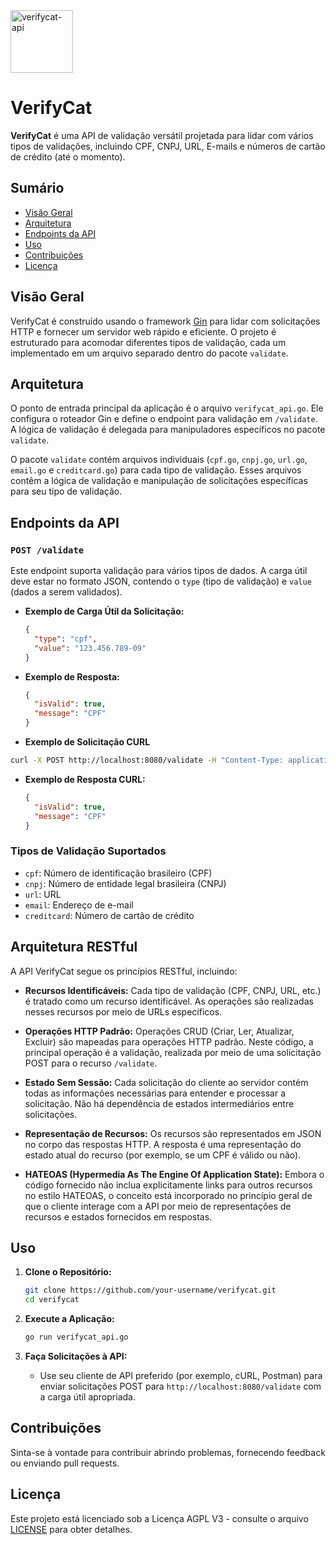 <img src="https://github.com/gatinhodev/verifycat/assets/135276762/8f4b2368-3733-4864-8c28-c7719edf0ece" alt="verifycat-api" width="100" height="100">

# VerifyCat  

**VerifyCat** é uma API de validação versátil projetada para lidar com vários tipos de validações, incluindo CPF, CNPJ, URL, E-mails e números de cartão de crédito (até o momento).

## Sumário

- [Visão Geral](#visão-geral)
- [Arquitetura](#arquitetura)
- [Endpoints da API](#endpoints-da-api)
- [Uso](#uso)
- [Contribuições](#contribuições)
- [Licença](#licença)

## Visão Geral

VerifyCat é construído usando o framework [Gin](https://github.com/gin-gonic/gin) para lidar com solicitações HTTP e fornecer um servidor web rápido e eficiente. O projeto é estruturado para acomodar diferentes tipos de validação, cada um implementado em um arquivo separado dentro do pacote `validate`.

## Arquitetura

O ponto de entrada principal da aplicação é o arquivo `verifycat_api.go`. Ele configura o roteador Gin e define o endpoint para validação em `/validate`. A lógica de validação é delegada para manipuladores específicos no pacote `validate`.

O pacote `validate` contém arquivos individuais (`cpf.go`, `cnpj.go`, `url.go`, `email.go` e `creditcard.go`) para cada tipo de validação. Esses arquivos contêm a lógica de validação e manipulação de solicitações específicas para seu tipo de validação.

## Endpoints da API

### `POST /validate`

Este endpoint suporta validação para vários tipos de dados. A carga útil deve estar no formato JSON, contendo o `type` (tipo de validação) e `value` (dados a serem validados).

- **Exemplo de Carga Útil da Solicitação:**
  ```json
  {
    "type": "cpf",
    "value": "123.456.789-09"
  }
  ```

- **Exemplo de Resposta:**
  ```json
  {
    "isValid": true,
    "message": "CPF"
  }
  ```

- **Exemplo de Solicitação CURL**
```bash
curl -X POST http://localhost:8080/validate -H "Content-Type: application/json" -d '{"type": "cpf", "value": "123.456.789-09"}'
```

- **Exemplo de Resposta CURL:**
  ```json
  {
    "isValid": true,
    "message": "CPF"
  }
  ```

### Tipos de Validação Suportados

- `cpf`: Número de identificação brasileiro (CPF)
- `cnpj`: Número de entidade legal brasileira (CNPJ)
- `url`: URL
- `email`: Endereço de e-mail
- `creditcard`: Número de cartão de crédito

## Arquitetura RESTful

A API VerifyCat segue os princípios RESTful, incluindo:

- **Recursos Identificáveis:** Cada tipo de validação (CPF, CNPJ, URL, etc.) é tratado como um recurso identificável. As operações são realizadas nesses recursos por meio de URLs específicos.

- **Operações HTTP Padrão:** Operações CRUD (Criar, Ler, Atualizar, Excluir) são mapeadas para operações HTTP padrão. Neste código, a principal operação é a validação, realizada por meio de uma solicitação POST para o recurso `/validate`.

- **Estado Sem Sessão:** Cada solicitação do cliente ao servidor contém todas as informações necessárias para entender e processar a solicitação. Não há dependência de estados intermediários entre solicitações.

- **Representação de Recursos:** Os recursos são representados em JSON no corpo das respostas HTTP. A resposta é uma representação do estado atual do recurso (por exemplo, se um CPF é válido ou não).

- **HATEOAS (Hypermedia As The Engine Of Application State):** Embora o código fornecido não inclua explicitamente links para outros recursos no estilo HATEOAS, o conceito está incorporado no princípio geral de que o cliente interage com a API por meio de representações de recursos e estados fornecidos em respostas.

## Uso

1. **Clone o Repositório:**
   ```bash
   git clone https://github.com/your-username/verifycat.git
   cd verifycat
   ```

2. **Execute a Aplicação:**
   ```bash
   go run verifycat_api.go
   ```

3. **Faça Solicitações à API:**
   - Use seu cliente de API preferido (por exemplo, cURL, Postman) para enviar solicitações POST para `http://localhost:8080/validate` com a carga útil apropriada.

## Contribuições

Sinta-se à vontade para contribuir abrindo problemas, fornecendo feedback ou enviando pull requests.

## Licença

Este projeto está licenciado sob a Licença AGPL V3 - consulte o arquivo [LICENSE](LICENSE) para obter detalhes.
